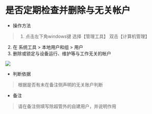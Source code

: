 # 是否定期检查并删除与无关帐户

- 操作方法
> 1. 点击左下角windows键 选择【管理工具】 双击【计算机管理】
  2. 在 系统工具 > 本地用户和组 > 用户 
  3. 删除或锁定与设备运行、维护等与工作无关的帐户
  
![](https://do1-secure.oss-cn-beijing.aliyuncs.com/image3.png)


- 判断依据
> 根据是否有未在备注侧声明的无关账户判断

- 备注
> 请在备注侧填写除超管外的自建用户，并说明作用



